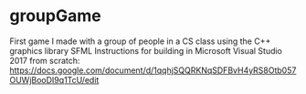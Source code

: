 # groupGame
First game I made with a group of people in a CS class using the C++ graphics library SFML
Instructions for building in Microsoft Visual Studio 2017 from scratch: https://docs.google.com/document/d/1qqhjSQQRKNqSDFBvH4yRS8Otb057OUWjBooDI9q1TcU/edit
